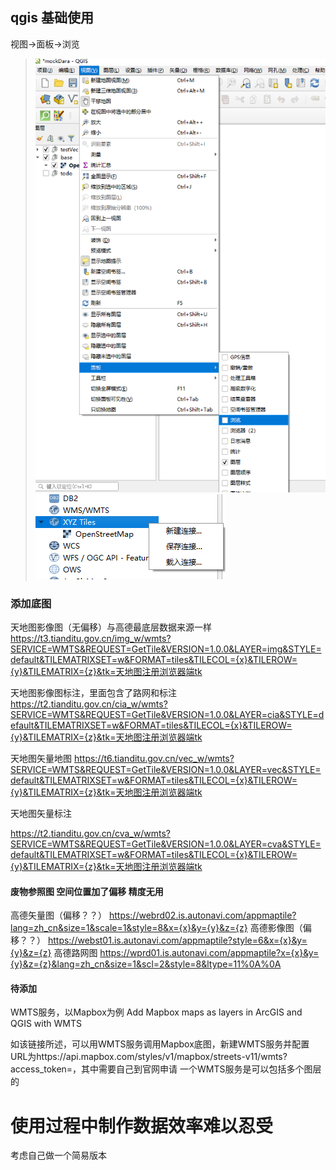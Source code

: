 ## qgis 基础使用

视图->面板->浏览

>![添加数据](./lib/添加数据.png)
>![添加底图](./lib/添加底图.png)


### 添加底图

天地图影像图（无偏移）与高德最底层数据来源一样
https://t3.tianditu.gov.cn/img_w/wmts?SERVICE=WMTS&REQUEST=GetTile&VERSION=1.0.0&LAYER=img&STYLE=default&TILEMATRIXSET=w&FORMAT=tiles&TILECOL={x}&TILEROW={y}&TILEMATRIX={z}&tk=天地图注册浏览器端tk

天地图影像图标注，里面包含了路网和标注
https://t2.tianditu.gov.cn/cia_w/wmts?SERVICE=WMTS&REQUEST=GetTile&VERSION=1.0.0&LAYER=cia&STYLE=default&TILEMATRIXSET=w&FORMAT=tiles&TILECOL={x}&TILEROW={y}&TILEMATRIX={z}&tk=天地图注册浏览器端tk

天地图矢量地图
https://t6.tianditu.gov.cn/vec_w/wmts?SERVICE=WMTS&REQUEST=GetTile&VERSION=1.0.0&LAYER=vec&STYLE=default&TILEMATRIXSET=w&FORMAT=tiles&TILECOL={x}&TILEROW={y}&TILEMATRIX={z}&tk=天地图注册浏览器端tk

天地图矢量标注

 https://t2.tianditu.gov.cn/cva_w/wmts?SERVICE=WMTS&REQUEST=GetTile&VERSION=1.0.0&LAYER=cva&STYLE=default&TILEMATRIXSET=w&FORMAT=tiles&TILECOL={x}&TILEROW={y}&TILEMATRIX={z}&tk=天地图注册浏览器端tk


#### 废物参照图 空间位置加了偏移 精度无用
高德矢量图（偏移？？）
https://webrd02.is.autonavi.com/appmaptile?lang=zh_cn&size=1&scale=1&style=8&x={x}&y={y}&z={z}
 高德影像图（偏移？？）
https://webst01.is.autonavi.com/appmaptile?style=6&x={x}&y={y}&z={z}
 高德路网图
https://wprd01.is.autonavi.com/appmaptile?x={x}&y={y}&z={z}&lang=zh_cn&size=1&scl=2&style=8&ltype=11%0A%0A

#### 待添加

 WMTS服务，以Mapbox为例
Add Mapbox maps as layers in ArcGIS and QGIS with WMTS

如该链接所述，可以用WMTS服务调用Mapbox底图，新建WMTS服务并配置URL为https://api.mapbox.com/styles/v1/mapbox/streets-v11/wmts?access_token=，其中需要自己到官网申请
一个WMTS服务是可以包括多个图层的

# 使用过程中制作数据效率难以忍受
考虑自己做一个简易版本